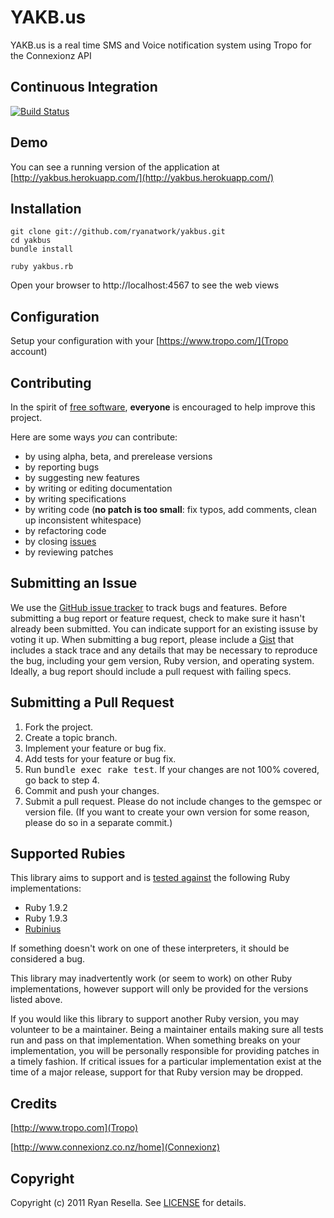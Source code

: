 # YAKB.us

YAKB.us is a real time SMS and Voice notification system using Tropo for the Connexionz API

## Continuous Integration
[![Build Status](https://secure.travis-ci.org/ryanatwork/Yakbus.png)](http://travis-ci.org/ryanatwork/Yakbus)

## Demo
You can see a running version of the application at
[http://yakbus.herokuapp.com/](http://yakbus.herokuapp.com/)


## Installation
    git clone git://github.com/ryanatwork/yakbus.git
    cd yakbus
    bundle install

    ruby yakbus.rb

Open your browser to http://localhost:4567 to see the web views

## Configuration
Setup your configuration with your [https://www.tropo.com/](Tropo account)


## Contributing
In the spirit of [free software][free-sw], **everyone** is encouraged to help improve this project.

[free-sw]: http://www.fsf.org/licensing/essays/free-sw.html

Here are some ways *you* can contribute:

* by using alpha, beta, and prerelease versions
* by reporting bugs
* by suggesting new features
* by writing or editing documentation
* by writing specifications
* by writing code (**no patch is too small**: fix typos, add comments, clean up inconsistent whitespace)
* by refactoring code
* by closing [issues][issues]
* by reviewing patches

[issues]: https://github.com/ryanatwork/yakbus/issues

## Submitting an Issue
We use the [GitHub issue tracker][issues] to track bugs and features. Before
submitting a bug report or feature request, check to make sure it hasn't
already been submitted. You can indicate support for an existing issuse by
voting it up. When submitting a bug report, please include a [Gist][gist] that
includes a stack trace and any details that may be necessary to reproduce the
bug, including your gem version, Ruby version, and operating system. Ideally, a
bug report should include a pull request with failing specs.

[gist]: https://gist.github.com/

## Submitting a Pull Request
1. Fork the project.
2. Create a topic branch.
3. Implement your feature or bug fix.
4. Add tests for your feature or bug fix.
5. Run <tt>bundle exec rake test</tt>. If your changes are not 100% covered, go back to step 4.
6. Commit and push your changes.
7. Submit a pull request. Please do not include changes to the gemspec or version file. (If you want to create your own version for some reason, please do so in a separate commit.)

## Supported Rubies
This library aims to support and is [tested
against](http://travis-ci.org/ryanatwork/yakbus) the following Ruby
implementations:

* Ruby 1.9.2
* Ruby 1.9.3
* [Rubinius](http://rubini.us)

If something doesn't work on one of these interpreters, it should be considered
a bug.

This library may inadvertently work (or seem to work) on other Ruby
implementations, however support will only be provided for the versions listed
above.

If you would like this library to support another Ruby version, you may
volunteer to be a maintainer. Being a maintainer entails making sure all tests
run and pass on that implementation. When something breaks on your
implementation, you will be personally responsible for providing patches in a
timely fashion. If critical issues for a particular implementation exist at the
time of a major release, support for that Ruby version may be dropped.



## Credits
[http://www.tropo.com](Tropo)

[http://www.connexionz.co.nz/home](Connexionz)


## Copyright
Copyright (c) 2011 Ryan Resella.
See [LICENSE](https://github.com/ryanatwork/yakbus/blob/master/LICENSE.mkd) for details.
